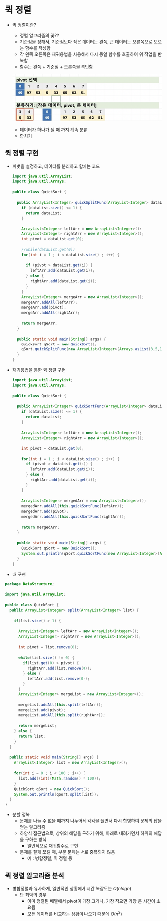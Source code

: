 # 퀵 정렬

* 퀵 정렬이란?

  * 정렬 알고리즘의 꽃??
  * 기준점을 정해서, 기준점보다 작은 데이터는 왼쪽, 큰 데이터는 오른쪽으로 모으는 함수를 작성함
  * 각 왼쪽 오른쪽은 재귀용법을 사용해서 다시 동일 함수를 호출하여 위 작업을 반복함
  * 함수는 왼쪽 + 기준점 + 오른쪽을 리턴함

  ![image-20211129184535010](../../md-images/image-20211129184535010.png)
  * 데이터가 하나가 될 때 까지 계속 분류
  * 합치기



## 퀵 정렬 구현

* 피벗을 설정하고, 데이터를 분리하고 합치는 코드

  ~~~java
  import java.util.ArrayList;
  import java.util.Arrays;
  
  public class QuickSort {
    
    public ArrayList<Integer> quickSplitFunc(ArrayList<Integer> dataList) {
      if (dataList.size() <= 1) {
        return dataList;
      }
  
      ArrayList<Integer> leftArr = new ArrayList<Integer>();
      ArrayList<Integer> rightArr = new ArrayList<Integer>();
      int pivot = dataList.get(0);
  
      //while(dataList.get(0))
      for(int i = 1 ; i < dataList.size() ; i++) {
  
        if (pivot > dataList.get(i)) {
          leftArr.add(dataList.get(i));
        } else {
          rightArr.add(dataList.get(i));
        }
      }
      ArrayList<Integer> mergeArr = new ArrayList<Integer>();
      mergeArr.addAll(leftArr);
      mergeArr.add(pivot);
      mergeArr.addAll(rightArr);
  
      return mergeArr;
    }
  
    public static void main(String[] args) {
      QuickSort qSort = new QuickSort();
      qSort.quickSplitFunc(new ArrayList<Integer>(Arrays.asList(3,5,10,2,8,6,1,9,4,7)));
    }
  }
  ~~~

  

* 재귀용법을 통한 퀵 정렬 구현

  ~~~java
  import java.util.ArrayList;
  import java.util.Arrays;
  
  public class QuickSort {
    
    public ArrayList<Integer> quickSortFunc(ArrayList<Integer> dataList) {
      if (dataList.size() <= 1) {
        return dataList;
      }
  
      ArrayList<Integer> leftArr = new ArrayList<Integer>();
      ArrayList<Integer> rightArr = new ArrayList<Integer>();
  
      int pivot = dataList.get(0);
  
      for(int i = 1 ; i < dataList.size() ; i++) {
        if (pivot > dataList.get(i)) {
          leftArr.add(dataList.get(i));
        } else {
          rightArr.add(dataList.get(i));
        }
      }
  
      ArrayList<Integer> mergedArr = new ArrayList<Integer>();
      mergedArr.addAll(this.quickSortFunc(leftArr));
      mergedArr.add(pivot);
      mergedArr.addAll(this.quickSortFunc(rightArr));
  
      return mergedArr;
    }
  
    public static void main(String[] args) {
      QuickSort qSort = new QuickSort();
      System.out.println(qSort.quickSortFunc(new ArrayList<Integer>(Arrays.asList(3,5,10,2,8,6,1,9,4,7))));
    }
  }
  ~~~

* 내 구현

~~~java
package DataStructure;

import java.util.ArrayList;

public class QuickSort {
  public ArrayList<Integer> split(ArrayList<Integer> list) {
    
    if(list.size() > 1) {

      ArrayList<Integer> leftArr = new ArrayList<Integer>();
      ArrayList<Integer> rightArr = new ArrayList<Integer>();
      
      int pivot = list.remove(0);
      
      while(list.size() != 0) {
        if(list.get(0) > pivot) {
          rightArr.add(list.remove(0));
        } else {
          leftArr.add(list.remove(0));
        }
      }
      ArrayList<Integer> mergeList = new ArrayList<Integer>();

      mergeList.addAll(this.split(leftArr));
      mergeList.add(pivot); 
      mergeList.addAll(this.split(rightArr));

      return mergeList;
    } else {
      return list;
    }
  }

  public static void main(String[] args) {
    ArrayList<Integer> list = new ArrayList<Integer>();

    for(int i = 0 ; i < 100 ; i++) {
      list.add((int)(Math.random() * 100));
    }
    QuickSort qSort = new QuickSort();
    System.out.println(qSort.split(list));
  }
}
~~~



* 분할 정복
  * 문제를 나눌 수 없을 때까지 나누어서 각각을 풀면서 다시 합병하여 문제의 답을 얻는 알고리즘
  * 하양식 접근법으로, 상위의 해답을 구하기 위해, 아래로 내려가면서 하위의 해답을 구하는 방식
    * 일반적으로 재귀함수로 구현
  * 문제를 잘게 쪼갤 때, 부분 문제는 서로 중복되지 않음
    * 예 : 병합정렬, 퀵 정렬 등



## 퀵 정렬 알고리즘 분석

* 병합정렬과 유사하게, 일반적인 상황에서 시간 복잡도는 $O(n log n)$
  * 단 최악의 경우
    * 이미 정렬된 배열에서 pivot이 가장 크거나, 가장 작으면 가장 큰 시간이 소요됨
    * 모든 데이터를 비교하는 상황이 나오기 때문에 $O(n^2)$

